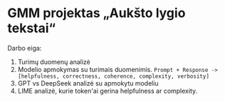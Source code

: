 # GMM projektas „Aukšto lygio tekstai“

Darbo eiga:
1. Turimų duomenų analizė
2. Modelio apmokymas su turimais duomenimis. `Prompt + Response -> [helpfulness, correctness, coherence, complexity, verbosity]`
3. GPT vs DeepSeek analizė su apmokytu modeliu
4. LIME analizė, kurie token'ai gerina helpfulness ar complexity.